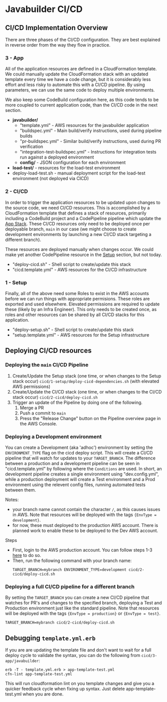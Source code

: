 # Javabuilder CI/CD
## CI/CD Implementation Overview

There are three phases of the CI/CD configuration. They are best explained in reverse order from the way they flow in practice.

### 3 - App

All of the application resources are defined in a CloudFormation template. We could manually update the CloudFormation stack with an updated template every time we have a code change, but it is considerably less effort and less risky to automate this with a CI/CD pipeline. By using parameters, we can use the same code to deploy multiple environments.

We also keep some CodeBuild configuration here, as this code tends to be more coupled to current application code, than the CI/CD code in the next section.

* **javabuilder/**
  * "template.yml" - AWS resources for the javabuilder application
  * "buildspec.yml" - Main build/verify instructions, used during pipeline builds
  * "pr-buildspec.yml" - Similar build/verify instructions, used during PR verification
  * "integration-test-buildspec.yml" - Instructions for integration tests run against a deployed environment
  * **config/** - JSON configuration for each environment
* **load-test/** - resources for the load-test environment
* deploy-load-test.sh - manual deployment script for the load-test environment (not deployed via CICD)

### 2 - CI/CD

In order to trigger the application resources to be updated upon changes to the source code, we need CI/CD resources. This is accomplished by a CloudFormation template that defines a stack of resources, primarily including a CodeBuild project and a CodePipeline pipeline which update the [App Stack](#3---app). These CI/CD resources only need to be deployed once per deployable branch, `main` in our case (we might choose to create development environments by launching a new CI/CD stack targeting a different branch).

These resources are deployed manually when changes occur. We could make yet another CodePipeline resource in the [Setup](#1---setup) section, but not today.

* "deploy-cicd.sh" - Shell script to create/update this stack
* "cicd.template.yml" - AWS resources for the CI/CD infrastructure

### 1 - Setup

Finally, all of the above need some Roles to exist in the AWS accounts before we can run things with appropriate permisions. These roles are exported and used elsewhere. Elevated permissions are required to update these (likely by an Infra Engineer). This only needs to be created once, as roles and other resources can be shared by all CI/CD stacks for this application.

* "deploy-setup.sh" - Shell script to create/update this stack
* "setup.template.yml" - AWS resources for the Setup infrastructure

## Deploying CI/CD resources

### Deploying the `main` CI/CD Pipeline

1. Create/Update the Setup stack (one time, or when changes to the Setup stack occur)
   `cicd/1-setup/deploy-cicd-dependencies.sh` (with elevated AWS permissions)
2. Create/Update the CI/CD stack (one time, or when changes to the CI/CD stack occur)
   `cicd/2-cicd/deploy-cicd.sh`
3. Trigger an update of the Pipeline by doing one of the following.
   1. Merge a PR
   2. Push a commit to `main`
   3. Press the "Release Change" button on the Pipeline overview page in the AWS Console.

### Deploying a Development environment

You can create a Development (aka 'adhoc') environment by setting the `ENVIRONMENT_TYPE` flag on the cicd deploy script. This will create a CI/CD pipeline that will watch for updates to your `TARGET_BRANCH`. The difference between a production and a development pipeline can be seen in "cicd.template.yml" by following where the `Conditions` are used. In short, an development pipeline creates a single environment using "dev.config.yml", while a production deployment will create a Test environment and a Prod environment using the relevent config files, running automated tests between them.

Notes:

* your branch name cannot contain the character `/`, as this causes issues in AWS. Note that resources will be deployed with the tags `{EnvType = development}`.
* for now, these must deployed to the production AWS account. There is planned work to enable these to be deployed to the Dev AWS account.

Steps

- First, login to the AWS production account. You can follow steps 1-3 [here](https://docs.google.com/document/d/1mMQK6HhniLsz9lynzhUcm7Tcw_2WVLBxADe0WzqL6rM/edit#bookmark=id.wtrskofu4rb9) to do so.
- Then, run the following command with your branch name:
   ```
   TARGET_BRANCH=mybranch ENVIRONMENT_TYPE=development cicd/2-cicd/deploy-cicd.sh
   ```

### Deploying a full CI/CD pipeline for a different branch

By setting the `TARGET_BRANCH` you can create a new CI/CD pipeline that watches for PR's and changes to the specified branch, deploying a Test and Production environment just like the standard pipeline. Note that resources will be deployed with the tags `{EnvType = production}` or `{EnvType = test}`.

```
TARGET_BRANCH=mybranch cicd/2-cicd/deploy-cicd.sh
```

## Debugging `template.yml.erb`
If you are are updating the template file and don't want to wait for a full deploy cycle to validate the syntax, you can do the following from `cicd/3-app/javabuilder`:
```
erb -T - template.yml.erb > app-template-test.yml
cfn-lint app-template-test.yml
```
This will run cloudformation lint on you template changes and give you a quicker feedback cycle when fixing up syntax.
Just delete app-template-test.yml when you are done.